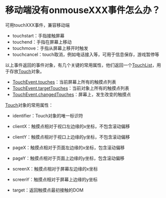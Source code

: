 # 移动端没有onmouseXXX事件怎么办？



可用touchXXX事件，兼容移动端

- touchstart：手指接触屏幕
- touchend：手指在屏幕上移动
- touchmove：手指从屏幕上移开时触发
- touchcancel：touch取消，例如电话接入等，可用于信息保存，游戏暂停等



以上事件返回的事件对象，有几个关键的常用属性，他们返回一个[TouchList](https://developer.mozilla.org/zh-CN/docs/Web/API/TouchList)，用于存放[Touch](https://developer.mozilla.org/zh-CN/docs/Web/API/Touch)对象。

- [TouchEvent.touches](https://developer.mozilla.org/zh-CN/docs/Web/API/TouchEvent/touches)：当前屏幕上所有的触摸点列表
- [TouchEvent.targetTouches](https://developer.mozilla.org/zh-CN/docs/Web/API/TouchEvent/targetTouches)：当前对象上所有的触摸点列表
- [TouchEvent.changedTouches](https://developer.mozilla.org/zh-CN/docs/Web/API/TouchEvent/changedTouches)：屏幕上，发生改变的触摸点



[Touch](https://developer.mozilla.org/zh-CN/docs/Web/API/Touch)对象的常用属性：

- identifier：Touch对象的唯一标识符

- clientX：触摸点相对于视口左边缘的x坐标，不包含滚动偏移

- clientY：触摸点相对于视口上边缘的y坐标，不包含滚动偏移

- pageX：触摸点相对于页面左边缘的x坐标，包含滚动偏移

- pageY：触摸点相对于页面上边缘的y坐标，包含滚动偏移

- screenX：触摸点相对于屏幕左边缘的x坐标

- screenY：触摸点相对于屏幕上边缘的y坐标

- target：返回触摸点最初接触的DOM


